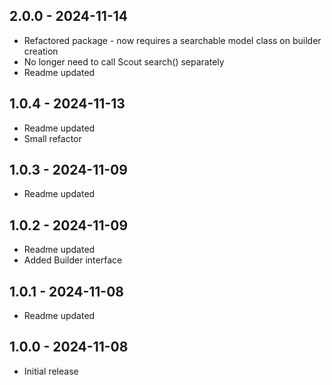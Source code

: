 ## 2.0.0 - 2024-11-14

-   Refactored package - now requires a searchable model class on builder creation
-   No longer need to call Scout search() separately
-   Readme updated

## 1.0.4 - 2024-11-13

-   Readme updated
-   Small refactor

## 1.0.3 - 2024-11-09

-   Readme updated

## 1.0.2 - 2024-11-09

-   Readme updated
-   Added Builder interface

## 1.0.1 - 2024-11-08

-   Readme updated

## 1.0.0 - 2024-11-08

-   Initial release
